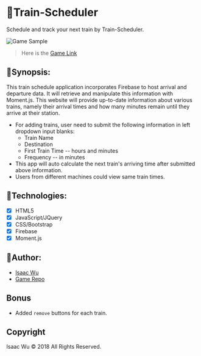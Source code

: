 # :train:Train-Scheduler
Schedule and track your next train by Train-Scheduler.

![Game Sample](/assets/images/readme-train.gif)

> Here is the [Game Link](https://squall2046.github.io/Train-Scheduler/)
## :construction:Synopsis:
This train schedule application incorporates Firebase to host arrival and departure data. It will retrieve and manipulate this information with Moment.js. This website will provide up-to-date information about various trains, namely their arrival times and how many minutes remain until they arrive at their station.

  * For adding trains, user need to submit the following information in left dropdown input blanks:
    * Train Name
    * Destination
    * First Train Time -- hours and minutes
    * Frequency -- in minutes
  * This app will auto calculate the next train's arriving time after submitted above information.
  * Users from different machines could view same train times.

## :construction:Technologies:
- [x] HTML5
- [x] JavaScript/JQuery
- [x] CSS/Bootstrap
- [x] Firebase
- [x] Moment.js

## :construction:Author:
* [Isaac Wu](https://github.com/squall2046)
* [Game Repo](https://github.com/squall2046/Train-Scheduler)


## Bonus
* Added `remove` buttons for each train.

## Copyright
Isaac Wu © 2018 All Rights Reserved.